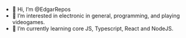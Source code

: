 - 👋 Hi, I’m @EdgarRepos
- 👀 I’m interested in electronic in general, programming, and playing videogames.
- 🌱 I’m currently learning core JS, Typescript, React and NodeJS.

<!---
EdgarRepos/EdgarRepos is a ✨ special ✨ repository because its `README.md` (this file) appears on your GitHub profile.
You can click the Preview link to take a look at your changes.
--->
